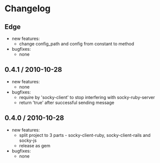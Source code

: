 Changelog
=========

## Edge

- new features:
  - change config_path and config from constant to method
- bugfixes:
  - none

## 0.4.1 / 2010-10-28

- new features:
  - none
- bugfixes:
  - require by 'socky-client' to stop interfering with socky-ruby-server
  - return 'true' after successful sending message

## 0.4.0 / 2010-10-28

- new features:
  - split project to 3 parts - socky-client-ruby, socky-client-rails and socky-js
  - release as gem
- bugfixes:
  - none